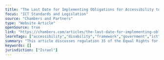 ```yaml
---
title: "The Last Date for Implementing Obligations for Accessibility to Internet Sites by Handicapped People"
focus: "ICT Standards and Legislation"
source: "Chambers and Partners"
type: "Website Article"
openSource: true
link: "https://chambers.com/articles/the-last-date-for-implementing-obligations-for-accessibility-to-internet-sites-by-handicapped-people"
learnTags: ["accessibility","disability","framework","government","ict","inclusivePractice","regulation"]
summary: "This article discusses regulation 35 of the Equal Rights for Handicapped Persons Regulations."
keywords: []
jurisdiction: ["Israel"]
---
```

